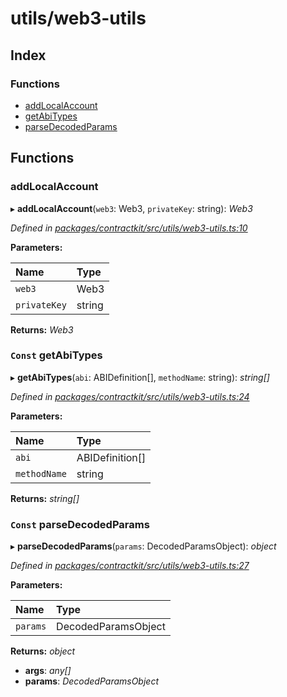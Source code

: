 # utils/web3-utils

## Index

### Functions

* [addLocalAccount](_utils_web3_utils_.md#addlocalaccount)
* [getAbiTypes](_utils_web3_utils_.md#const-getabitypes)
* [parseDecodedParams](_utils_web3_utils_.md#const-parsedecodedparams)

## Functions

### addLocalAccount

▸ **addLocalAccount**\(`web3`: Web3, `privateKey`: string\): _Web3_

_Defined in_ [_packages/contractkit/src/utils/web3-utils.ts:10_](https://github.com/celo-org/celo-monorepo/blob/master/packages/contractkit/src/utils/web3-utils.ts#L10)

**Parameters:**

| Name | Type |
| :--- | :--- |
| `web3` | Web3 |
| `privateKey` | string |

**Returns:** _Web3_

### `Const` getAbiTypes

▸ **getAbiTypes**\(`abi`: ABIDefinition\[\], `methodName`: string\): _string\[\]_

_Defined in_ [_packages/contractkit/src/utils/web3-utils.ts:24_](https://github.com/celo-org/celo-monorepo/blob/master/packages/contractkit/src/utils/web3-utils.ts#L24)

**Parameters:**

| Name | Type |
| :--- | :--- |
| `abi` | ABIDefinition\[\] |
| `methodName` | string |

**Returns:** _string\[\]_

### `Const` parseDecodedParams

▸ **parseDecodedParams**\(`params`: DecodedParamsObject\): _object_

_Defined in_ [_packages/contractkit/src/utils/web3-utils.ts:27_](https://github.com/celo-org/celo-monorepo/blob/master/packages/contractkit/src/utils/web3-utils.ts#L27)

**Parameters:**

| Name | Type |
| :--- | :--- |
| `params` | DecodedParamsObject |

**Returns:** _object_

* **args**: _any\[\]_
* **params**: _DecodedParamsObject_

